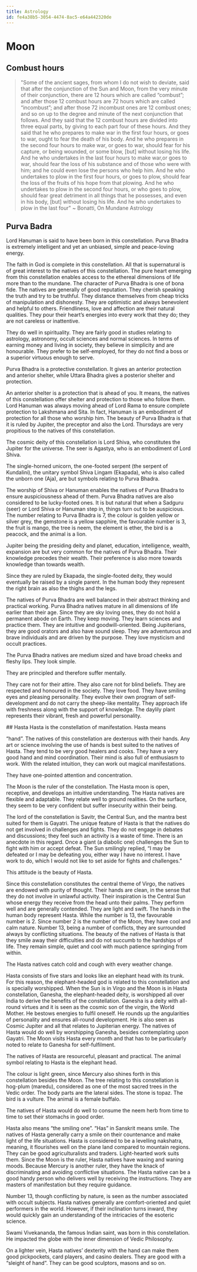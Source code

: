 ```yaml
---
title: Astrology
id: fe4a38b5-3054-4474-8ac5-e64a442320de
---
```


# Moon

## Combust hours

> "Some of the ancient sages, from whom I do not wish to deviate, said
> that after the conjunction of the Sun and Moon, from the very minute
> of their conjunction, there are 12 hours which are called “combust”;
> and after those 12 combust hours are 72 hours which are called
> “incombust”; and after those 72 incombust ones are 12 combust ones;
> and so on up to the degree and minute of the next conjunction that
> follows. And they said that the 12 combust hours are divided into
> three equal parts, by giving to each part four of these hours. And
> they said that he who prepares to make war in the first four hours, or
> goes to war, ought to fear the death of his body. And he who prepares
> in the second four hours to make war, or goes to war, should fear for
> his capture, or being wounded, or some blow, [but] without losing his
> life. And he who undertakes in the last four hours to make war,or goes
> to war, should fear the loss of his substance and of those who were
> with him; and he could even lose the persons who help him. And he who
> undertakes to plow in the first four hours, or goes to plow, should
> fear the loss of the fruits of his hope from that plowing. And he who
> undertakes to plow in the second four hours, or who goes to plow,
> should fear great detriment in all things that he possesses, and even
> in his body, [but] without losing his life. And he who undertakes to
> plow in the last four"
> ~ Bonatti, On Mundane Astrology

## Purva Badra
 Lord Hanuman is said to have been born in this constellation. Purva
 Bhadra is extremely intelligent and yet an unbiased, simple and
 peace-loving energy.

The faith in God is complete in this constellation. All that is
supernatural is of great interest to the natives of this
constellation. The pure heart emerging from this constellation enables
access to the ethereal dimensions of life more than to the
mundane. The character of Purva Bhadra is one of bona fide. The
natives are generally of good reputation. They cherish speaking the
truth and try to be truthful. They distance themselves from cheap
tricks of manipulation and dishonesty. They are optimistic and always
benevolent and helpful to others. Friendliness, love and affection are
their natural qualities. They pour their heart’s energies into every
work that they do; they are not careless or inattentive.

They do well in spirituality. They are fairly good in studies relating
to astrology, astronomy, occult sciences and normal sciences. In terms
of earning money and living in society, they believe in simplicity and
are honourable. They prefer to be self-employed, for they do not find
a boss or a superior virtuous enough to serve.

Purva Bhadra is a protective constellation. It gives an anterior
protection and anterior shelter, while Uttara Bhadra gives a posterior
shelter and protection.

An anterior shelter is a protection that is ahead of you. It means,
the natives of this constellation offer shelter and protection to
those who follow them. Lord Hanuman was always moving ahead of Lord
Rama to ensure complete protection to Lakshmana and Sita. In fact,
Hanuman is an embodiment of protection for all those who worship
him. The beauty of Purva Bhadra is that it is ruled by Jupiter, the
preceptor and also the Lord. Thursdays are very propitious to the
natives of this constellation.

The cosmic deity of this constellation is Lord Shiva, who constitutes
the Jupiter for the universe. The seer is Agastya, who is an
embodiment of Lord Shiva.

The single-horned unicorn, the one-footed serpent (the serpent of
Kundalini), the unitary symbol Shiva Lingam (Ekapada), who is also
called the unborn one (Aja), are but symbols relating to Purva Bhadra.

The worship of Shiva or Hanuman enables the natives of Purva Bhadra to
ensure auspiciousness ahead of them. Purva Bhadra natives are also
considered to be lucky-footed ones. It is but natural that when a
Sadguru (seer) or Lord Shiva or Hanuman step in, things turn out to be
auspicious. The number relating to Purva Bhadra is 7, the colour is
golden yellow or silver grey, the gemstone is a yellow sapphire, the
favourable number is 3, the fruit is mango, the tree is neem, the
element is ether, the bird is a peacock, and the animal is a lion.

Jupiter being the presiding deity and planet, education, intelligence,
wealth, expansion are but very common for the natives of Purva
Bhadra. Their knowledge precedes their wealth. Their preference is
also more towards knowledge than towards wealth.

Since they are ruled by Ekapada, the single-footed deity, they would
eventually be raised by a single parent. In the human body they
represent the right brain as also the thighs and the legs.

The natives of Purva Bhadra are well balanced in their abstract
thinking and practical working. Purva Bhadra natives mature in all
dimensions of life earlier than their age. Since they are sky loving
ones, they do not hold a permanent abode on Earth. They keep
moving. They learn sciences and practice them. They are intuitive and
goodwill-oriented. Being Jupiterians, they are good orators and also
have sound sleep. They are adventurous and brave individuals and are
driven by the purpose. They love mysticism and occult practices.

The Purva Bhadra natives are medium sized and have broad cheeks and
fleshy lips. They look simple.

They are principled and therefore suffer mentally.

They care not for their attire. They also care not for blind
beliefs. They are respected and honoured in the society. They love
food. They have smiling eyes and pleasing personality. They evolve
their own program of self-development and do not carry the sheep-like
mentality. They approach life with freshness along with the support of
knowledge. The daylily plant represents their vibrant, fresh and
powerful personality.

\## Hasta Hasta is the constellation of manifestation. Hasta means

“hand”. The natives of this constellation are dexterous with their
hands. Any art or science involving the use of hands is best suited to
the natives of Hasta. They tend to be very good healers and
cooks. They have a very good hand and mind coordination. Their mind is
also full of enthusiasm to work. With the related intuition, they can
work out magical manifestations.

They have one-pointed attention and concentration.

The Moon is the ruler of the constellation. The Hasta moon is open,
receptive, and develops an intuitive understanding. The Hasta natives
are flexible and adaptable. They relate well to ground realities. On
the surface, they seem to be very confident but suffer insecurity
within their being.

The lord of the constellation is Savitr, the Central Sun, and the
mantra best suited for them is Gayatri.  The unique feature of Hasta
is that the natives do not get involved in challenges and fights. They
do not engage in debates and discussions; they feel such an activity
is a waste of time. There is an anecdote in this regard. Once a giant
(a diabolic one) challenges the Sun to fight with him or accept
defeat. The Sun smilingly replied, “I may be defeated or I may be
defeating you, either way I have no interest. I have work to do, which
I would not like to set aside for fights and challenges.”

This attitude is the beauty of Hasta.

Since this constellation constitutes the central theme of Virgo, the
natives are endowed with purity of thought. Their hands are clean, in
the sense that they do not involve in unlawful activity. Their
inspiration is the Central Sun whose energy they receive from the head
unto their palms. They perform well and are generally contended. They
are light and swift. The hands in the human body represent
Hasta. While the number is 13, the favourable number is 2. Since
number 2 is the number of the Moon, they have cool and calm
nature. Number 13, being a number of conflicts, they are surrounded
always by conflicting situations. The beauty of the natives of Hasta
is that they smile away their difficulties and do not succumb to the
hardships of life. They remain simple, quiet and cool with much
patience springing from within.

The Hasta natives catch cold and cough with every weather change.

Hasta consists of five stars and looks like an elephant head with its
trunk. For this reason, the elephant-headed god is related to this
constellation and is specially worshipped. When the Sun is in Virgo
and the Moon is in Hasta constellation, Ganesha, the elephant-headed
deity, is worshipped all over India to derive the benefits of the
constellation. Ganesha is a deity with all-round virtues and it is
seen as the cosmic son of the virgin, the World Mother. He bestows
energies to fulfil oneself. He rounds up the angularities of
personality and ensures all-round development. He is also seen as
Cosmic Jupiter and all that relates to Jupiterian energy. The natives
of Hasta would do well by worshipping Ganesha, besides contemplating
upon Gayatri. The Moon visits Hasta every month and that has to be
particularly noted to relate to Ganesha for self-fulfilment.

The natives of Hasta are resourceful, pleasant and practical. The
animal symbol relating to Hasta is the elephant head.

The colour is light green, since Mercury also shines forth in this
constellation besides the Moon. The tree relating to this
constellation is hog-plum (maredu), considered as one of the most
sacred trees in the Vedic order. The body parts are the lateral
sides. The stone is topaz. The bird is a vulture. The animal is a
female buffalo.

The natives of Hasta would do well to consume the neem herb from time
to time to set their stomachs in good order.

Hasta also means “the smiling one”. “Has” in Sanskrit means smile. The
natives of Hasta generally carry a smile on their countenance and make
light of the life situations. Hasta is considered to be a levelling
nakshatra, meaning, it flourishes well on the plane land compared to
mountain regions. They can be good agriculturalists and
traders. Light-hearted work suits them. Since the Moon is the ruler,
Hasta natives have waxing and waning moods. Because Mercury is another
ruler, they have the knack of discriminating and avoiding conflictive
situations. The Hasta native can be a good handy person who delivers
well by receiving the instructions. They are masters of manifestation
but they require guidance.

Number 13, though conflicting by nature, is seen as the number
associated with occult subjects. Hasta natives generally are
comfort-oriented and quiet performers in the world. However, if their
inclination turns inward, they would quickly gain an understanding of
the intricacies of the esoteric science.

Swami Vivekananda, the famous Indian saint, was born in this
constellation. He impacted the globe with the inner dimension of Vedic
Philosophy.

On a lighter vein, Hasta natives’ dexterity with the hand can make
them good pickpockets, card players, and casino dealers. They are good
with a “sleight of hand”. They can be good sculptors, masons and so
on.

